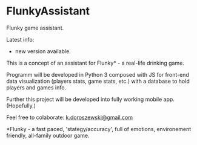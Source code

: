 # FlunkyAssistant
Flunky game assistant. 

Latest info:
- new version available.

This is a concept of an assistant for Flunky* - a real-life drinking game.

Programm will be developed in Python 3 composed with JS for front-end data visualization (players stats, game stats, etc.) with a database to hold players and games info.

Further this project will be developed into fully working mobile app. (Hopefully.)

Feel free to colaborate: k.doroszewski@gmail.com


*Flunky - a fast paced, 'stategy/accuracy',  full of emotions, environement friendly, all-family outdoor game.
